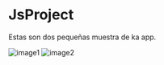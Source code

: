 # JsProject

Estas son dos pequeñas muestra de ka app.

![image1](https://user-images.githubusercontent.com/107095260/192949627-85de1707-ed68-4301-bcf3-95d10055cc48.png)
![image2](https://user-images.githubusercontent.com/107095260/192949657-7dc59d2f-d4cd-4859-b312-173c2a64be97.png)
